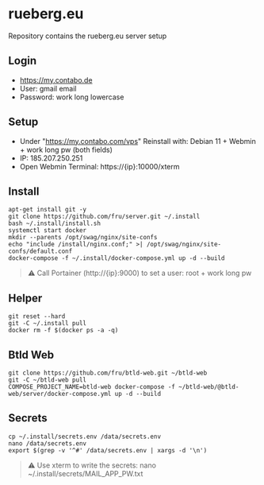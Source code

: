 # rueberg.eu 

Repository contains the rueberg.eu server setup

## Login
- https://my.contabo.de
- User: gmail email
- Password: work long lowercase

## Setup
- Under "https://my.contabo.com/vps" Reinstall with: Debian 11 + Webmin + work long pw (both fields)
- IP: 185.207.250.251
- Open Webmin Terminal: https://{ip}:10000/xterm

## Install
```
apt-get install git -y
git clone https://github.com/fru/server.git ~/.install
bash ~/.install/install.sh
systemctl start docker
mkdir --parents /opt/swag/nginx/site-confs
echo "include /install/nginx.conf;" >| /opt/swag/nginx/site-confs/default.conf
docker-compose -f ~/.install/docker-compose.yml up -d --build
```
> :warning: Call Portainer (http://{ip}:9000) to set a user: root + work long pw

## Helper
```
git reset --hard
git -C ~/.install pull
docker rm -f $(docker ps -a -q)
```

## Btld Web
```
git clone https://github.com/fru/btld-web.git ~/btld-web
git -C ~/btld-web pull
COMPOSE_PROJECT_NAME=btld-web docker-compose -f ~/btld-web/@btld-web/server/docker-compose.yml up -d --build
```

## Secrets
```
cp ~/.install/secrets.env /data/secrets.env
nano /data/secrets.env
export $(grep -v '^#' /data/secrets.env | xargs -d '\n') 
```
> :warning: Use xterm to write the secrets: nano ~/.install/secrets/MAIL_APP_PW.txt
